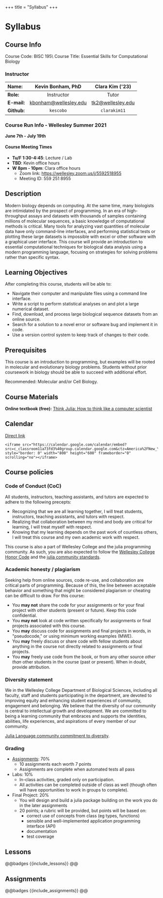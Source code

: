 +++
title = "Syllabus"
+++

# Syllabus

## Course Info

Course Code: BISC 195\\
Course Title: Essential Skills for Computational Biology

### Instructor

| **Name:**         | Kevin Bonham, PhD      | Clara Kim ('23)   |
|:------------------|:----------------------:|:-----------------:|
| **Role:**         | Instructor             | Tutor             |
| **E-mail:**       | kbonham@wellesley.edu  | tk2@wellesley.edu |
| **Github:**       | `kescobo`              | `clarakim11`      |

### Course Run Info - Wellesley Summer 2021

**June 7th - July 19th**

#### Course Meeting Times

- **Tu/F 1:30-4:45**: Lecture / Lab
- **TBD**: Kevin office hours
- **W 8pm - 10pm**: Clara office hours
  - Zoom link: https://wellesley.zoom.us/j/5592518955
  - Meeting ID: 559 251 8955

## Description

Modern biology depends on computing.
At the same time, many biologists are intimidated by the prospect of programming.
In an era of high-throughput assays
and datasets with thousands of samples containing millions of molecular sequences,
a basic knowledge of computational methods is critical.
Many tools for analyzing vast quantities of molecular data have only command-line interfaces,
and performing statistical tests or plotting these large datasets
is impossible with excel or other software with a graphical user interface.
This course will provide an introduction to essential computational techniques
for biological data analysis using a modern programming language,
focusing on strategies for solving problems rather than specific syntax.

## Learning Objectives

After completing this course, students will be able to:

- Navigate their computer and manipulate files using a command line interface.
- Write a script to perform statistical analyses on and plot a large numerical dataset.
- Find, download, and process large biological sequence datasets from an online source.
- Search for a solution to a novel error or software bug and implement it in code.
- Use a version control system to keep track of changes to their code.

## Prerequisites

This course is an introduction to programming,
but examples will be rooted in molecular and evolutionary biology problems.
Students without prior coursework in biology should be able to succeed with additional effort.

Recommended: Molecular and/or Cell Biology.

## Course Materials

**Online textbook (free):**
[Think Julia: How to think like a computer scientist](https://benlauwens.github.io/ThinkJulia.jl/latest/book.html)

## Calendar

[Direct link](https://calendar.google.com/calendar/embed?src=c_classroom11a73fd3%40group.calendar.google.com&ctz=America%2FNew_York)

~~~
<iframe src="https://calendar.google.com/calendar/embed?src=c_classroom11a73fd3%40group.calendar.google.com&ctz=America%2FNew_York" style="border: 0" width="800" height="600" frameborder="0" scrolling="no"></iframe>
~~~

## Course policies

### Code of Conduct (CoC)

All students, instructors, teaching assistants, and tutors
are expected to adhere to the following precepts:

- Recognizing that we are all learning together, I will treat students,
  instructors, teaching assistants, and tutors with respect.
- Realizing that collaboration between my mind and body are critical for learning,
  I will treat myself with respect.
- Knowing that my learning depends on the past work of countless others,
  I will treat this course and my own academic work with respect.

This course is also a part of Wellesley College and the julia programming community.
As such, you are also expected to follow the [Wellesley College Honor Code](https://www.wellesley.edu/studentlife/aboutus/honor)
and the [julia community standards](https://julialang.org/community/standards/).

### Academic honesty / plagiarism

Seeking help from online sources, code re-use, and collaboration
are critical parts of programming.
Because of this, the line between acceptable behavior
and something that might be considered plagiarism or cheating can be difficult to draw.
For this course:

- You **may not** share the code for your assignments or for your final project
  with other students (present or future). Keep this code confidential.
- You **may not** look at code written specifically for assignments
  or final projects associated with this course.
- You **may** discuss code for assignments and final projects in words,
  in "pseudocode," or using minimum working examples (MWE).
- You **may** freely discuss or share code with fellow students
  about anything in the course not directly related to assignments or final projects.  
- You **may** freely use code from the book, or from any other source
  _other than_ other students in the course (past or present).
  When in doubt, provide attribution.

### Diversity statement

We in the Wellesley College Department of Biological Sciences,
including all faculty, staff and students participating in the department,
are devoted to improving equity
and enhancing student experiences of community, engagement and belonging.
We believe that the diversity of our community
is central to intellectual growth and development.
We are committed to being a learning community
that embraces and supports the identities, abilities,
life experiences, and aspirations of every member of our community.

[Julia Language community commitment to diversity](https://julialang.org/diversity/).

### Grading

- [Assignments](/assignments/): 70%
  - 10 assignments each worth 7 points
  - Assignments are complete when automated tests all pass
- Labs: 10%
  - In-class activities, graded only on participation.
  - All activities can be completed outside of class as well
    (though often will have opportunities to work in groups to complete).
- Final Project: 20%
  - You will design and build a julia package building on the work
    you do in the later assignments
  - 20 points; a rubric will be provided, but points will be based on:
    - correct use of concepts from class (eg types, functions)
    - sensible and well-implemented application programming interface (API)
    - documentation
    - test coverage

## Lessons

@@badges
{{include_lessons}}
@@
## Assignments

@@badges
{{include_assignments}}
@@